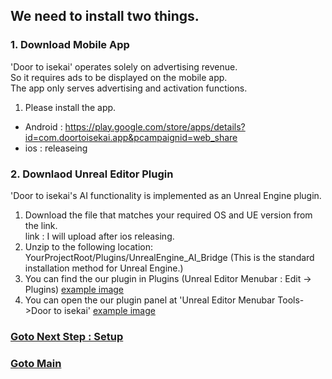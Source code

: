 ## We need to install two things.  

### 1. Download Mobile App  
'Door to isekai' operates solely on advertising revenue.   
So it requires ads to be displayed on the mobile app.  
The app only serves advertising and activation functions.  

1. Please install the app.  
- Android : https://play.google.com/store/apps/details?id=com.doortoisekai.app&pcampaignid=web_share
- ios : releaseing



### 2. Downlaod Unreal Editor Plugin  
'Door to isekai's AI functionality is implemented as an Unreal Engine plugin.  

1. Download the file that matches your required OS and UE version from the link.  
link : I will upload after ios releasing.  
2. Unzip to the following location: YourProjectRoot/Plugins/UnrealEngine_AI_Bridge (This is the standard installation method for Unreal Engine.)
3. You can find the our plugin in Plugins (Unreal Editor Menubar : Edit -> Plugins) [example image](https://github.com/LSG7/UnrealEngine_AI_Bridge/blob/main/docs/images/Plugins_0.png) 
4. You can open the our plugin panel at 'Unreal Editor Menubar Tools->Door to isekai' [example image](https://github.com/LSG7/UnrealEngine_AI_Bridge/blob/main/docs/images/Plugins_1.jpg)

### [Goto Next Step : Setup](https://github.com/LSG7/UnrealEngine_AI_Bridge/blob/main/docs/setup/setup.md)
### [Goto Main](https://github.com/LSG7/UnrealEngine_AI_Bridge/tree/main)
